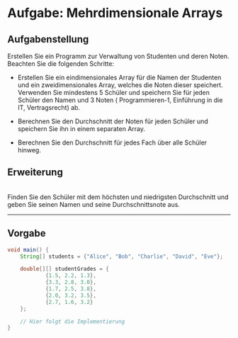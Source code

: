 # Aufgabe: Mehrdimensionale Arrays

## Aufgabenstellung

Erstellen Sie ein Programm zur Verwaltung von Studenten und deren Noten. Beachten Sie die folgenden Schritte:

- Erstellen Sie ein eindimensionales Array für die Namen der Studenten und ein zweidimensionales Array, welches die
  Noten dieser speichert. Verwenden Sie mindestens 5 Schüler und speichern Sie für jeden Schüler den Namen und 3 Noten (
  Programmieren-1, Einführung in die IT, Vertragsrecht) ab.

- Berechnen Sie den Durchschnitt der Noten für jeden Schüler und speichern Sie ihn in einem separaten Array.

- Berechnen Sie den Durchschnitt für jedes Fach über alle Schüler hinweg.

## Erweiterung

<br/>
Finden Sie den Schüler mit dem höchsten und niedrigsten Durchschnitt und geben Sie seinen Namen und seine Durchschnittsnote aus.

---

## Vorgabe

```java
void main() {
    String[] students = {"Alice", "Bob", "Charlie", "David", "Eve"};

    double[][] studentGrades = {
            {1.5, 2.2, 1.3},
            {3.3, 2.8, 3.0},
            {1.7, 2.5, 3.8},
            {2.0, 3.2, 3.5},
            {2.7, 1.6, 3.2}
    };

    // Hier folgt die Implementierung
}
```

